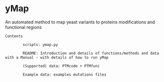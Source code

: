 # yMap
An automated method to map yeast variants to proteins modifications and functional regions

    Contents

            scripts: ymap.py

            README: Introduction and details of functions/methods and data with a Manual - with details of how to run yMap 

            (Supported) data: PTMcode + PTMfunc

            Example data: examples mutations files
